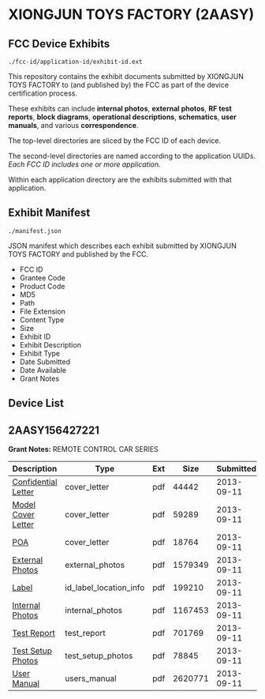 # XIONGJUN TOYS FACTORY (2AASY)
## FCC Device Exhibits

```
./fcc-id/application-id/exhibit-id.ext
```

This repository contains the exhibit documents submitted by XIONGJUN TOYS FACTORY to (and published by) the FCC as part of the device certification process.

These exhibits can include **internal photos**, **external photos**, **RF test reports**, **block diagrams**, **operational descriptions**, **schematics**, **user manuals**, and various **correspondence**.

The top-level directories are sliced by the FCC ID of each device.

The second-level directories are named according to the application UUIDs. *Each FCC ID includes one or more application.*

Within each application directory are the exhibits submitted with that application. 

## Exhibit Manifest

```
./manifest.json
```

JSON manifest which describes each exhibit submitted by XIONGJUN TOYS FACTORY and published by the FCC.

- FCC ID
- Grantee Code
- Product Code
- MD5
- Path
- File Extension
- Content Type
- Size
- Exhibit ID
- Exhibit Description
- Exhibit Type
- Date Submitted
- Date Available
- Grant Notes

## Device List
## 2AASY156427221
**Grant Notes:** REMOTE CONTROL CAR SERIES

| Description | Type | Ext | Size | Submitted | Available |
| ----------- | ---- | --- | ---- | --------- | --------- |
| [Confidential Letter](2AASY156427221/6c67ed06e1d5ded804af60af7a4fb8ca/2068801.pdf) | cover_letter | pdf | 44442 | 2013-09-11 | 2013-09-11 |
| [Model Cover Letter](2AASY156427221/6c67ed06e1d5ded804af60af7a4fb8ca/2068802.pdf) | cover_letter | pdf | 59289 | 2013-09-11 | 2013-09-11 |
| [POA](2AASY156427221/6c67ed06e1d5ded804af60af7a4fb8ca/2068803.pdf) | cover_letter | pdf | 18764 | 2013-09-11 | 2013-09-11 |
| [External Photos](2AASY156427221/6c67ed06e1d5ded804af60af7a4fb8ca/2068798.pdf) | external_photos | pdf | 1579349 | 2013-09-11 | 2013-09-11 |
| [Label](2AASY156427221/6c67ed06e1d5ded804af60af7a4fb8ca/2068800.pdf) | id_label_location_info | pdf | 199210 | 2013-09-11 | 2013-09-11 |
| [Internal Photos](2AASY156427221/6c67ed06e1d5ded804af60af7a4fb8ca/2068799.pdf) | internal_photos | pdf | 1167453 | 2013-09-11 | 2013-09-11 |
| [Test Report](2AASY156427221/6c67ed06e1d5ded804af60af7a4fb8ca/2068805.pdf) | test_report | pdf | 701769 | 2013-09-11 | 2013-09-11 |
| [Test Setup Photos](2AASY156427221/6c67ed06e1d5ded804af60af7a4fb8ca/2068804.pdf) | test_setup_photos | pdf | 78845 | 2013-09-11 | 2013-09-11 |
| [User Manual](2AASY156427221/6c67ed06e1d5ded804af60af7a4fb8ca/2068797.pdf) | users_manual | pdf | 2620771 | 2013-09-11 | 2013-09-11 |
